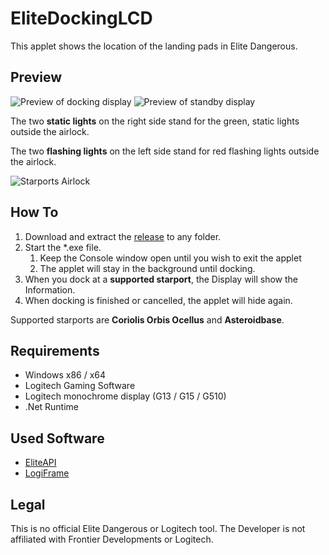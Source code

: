 # EliteDockingLCD
This applet shows the location of the landing pads in Elite Dangerous.

## Preview
![Preview of docking display](https://i.imgur.com/fbr2UR6.gif)
![Preview of standby display](https://i.imgur.com/GvlTXxI.png)



The two __static lights__ on the right side stand for the green, static lights outside the airlock.

The two **flashing lights** on the left side stand for red flashing lights outside the airlock.

![Starports Airlock](https://i.imgur.com/GywhD2N.gif)

## How To
1. Download and extract the [release](https://github.com/nolantern/EliteDockingLCD/releases/latest) to any folder.
1. Start the *.exe file.
   1. Keep the Console window open until you wish to exit the applet
   1. The applet will stay in the background until docking.
1. When you dock at a __supported starport__, the Display will show the Information.
1. When docking is finished or cancelled, the applet will hide again.

Supported starports are **Coriolis Orbis Ocellus** and **Asteroidbase**.

## Requirements
- Windows x86 / x64
- Logitech Gaming Software
- Logitech monochrome display (G13 / G15 / G510)
- .Net Runtime

## Used Software
- [EliteAPI](https://github.com/EliteAPI/EliteAPI) 
- [LogiFrame](https://github.com/ikkentim/LogiFrame)

## Legal
This is no official Elite Dangerous or Logitech tool.
The Developer is not affiliated with Frontier Developments or Logitech.
